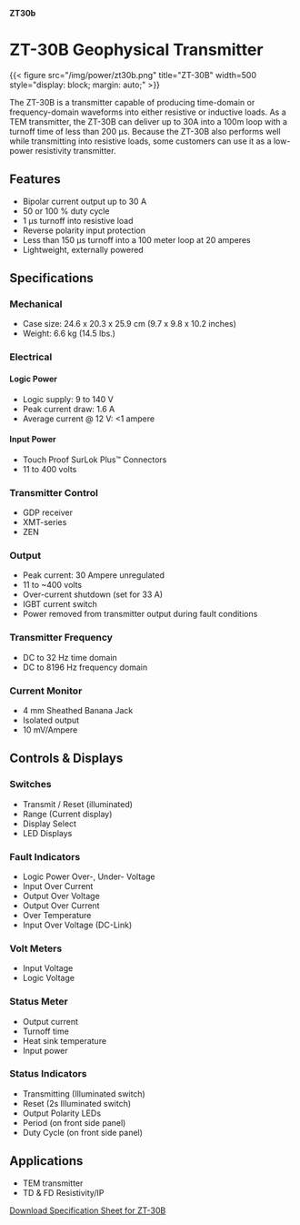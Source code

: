 **ZT30b**

# ZT-30B Geophysical Transmitter

{{< figure src="/img/power/zt30b.png" title="ZT-30B" width=500 style="display: block; margin: auto;" >}}

The ZT-30B is a transmitter capable of producing time-domain or frequency-domain waveforms into either resistive or inductive loads. As a TEM transmitter, the ZT-30B can deliver up to 30A into a 100m loop with a turnoff time of less than 200 µs. Because the ZT-30B also performs well while transmitting into resistive loads, some customers can use it as a low-power resistivity transmitter.

## Features

- Bipolar current output up to 30 A
- 50 or 100 % duty cycle
- 1 µs turnoff into resistive load
- Reverse polarity input protection
- Less than 150 µs turnoff into a 100 meter loop at 20 amperes
- Lightweight, externally powered

## Specifications

### Mechanical

- Case size: 24.6 x 20.3 x 25.9 cm (9.7 x 9.8 x 10.2 inches)
- Weight: 6.6 kg (14.5 lbs.)

### Electrical

#### Logic Power

- Logic supply: 9 to 140 V
- Peak current draw: 1.6 A
- Average current @ 12 V: <1 ampere

#### Input Power

- Touch Proof SurLok Plus™ Connectors
- 11 to 400 volts

### Transmitter Control

- GDP receiver
- XMT-series
- ZEN

### Output

- Peak current: 30 Ampere unregulated
- 11 to ~400 volts
- Over-current shutdown (set for 33 A)
- IGBT current switch
- Power removed from transmitter output during fault conditions

### Transmitter Frequency

- DC to 32 Hz time domain
- DC to 8196 Hz frequency domain

### Current Monitor

- 4 mm Sheathed Banana Jack
- Isolated output
- 10 mV/Ampere

## Controls & Displays

### Switches

- Transmit / Reset (illuminated)
- Range (Current display)
- Display Select
- LED Displays

### Fault Indicators

- Logic Power Over-, Under- Voltage
- Input Over Current
- Output Over Voltage
- Output Over Current
- Over Temperature
- Input Over Voltage (DC-Link)

### Volt Meters

- Input Voltage
- Logic Voltage

### Status Meter

- Output current
- Turnoff time
- Heat sink temperature
- Input power

### Status Indicators

- Transmitting (Illuminated switch)
- Reset (2s Illuminated switch)
- Output Polarity LEDs
- Period (on front side panel)
- Duty Cycle (on front side panel)

## Applications

- TEM transmitter
- TD & FD Resistivity/IP

[Download Specification Sheet for ZT-30B](/documents/zt30b.pdf)
